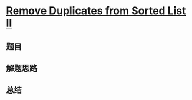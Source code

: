 # [Remove Duplicates from Sorted List II](https://leetcode.com/problems/remove-duplicates-from-sorted-list-ii/)

## 题目


## 解题思路


## 总结


